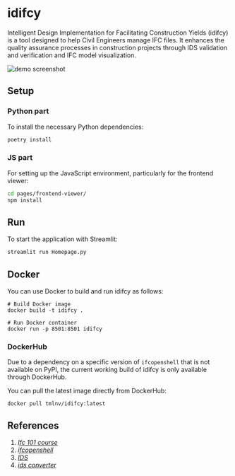 # idifcy

Intelligent Design Implementation for Facilitating Construction Yields (idifcy)
is a tool designed to help Civil Engineers manage IFC files.
It enhances the quality assurance processes in construction projects
through IDS validation and verification and IFC model visualization.

![demo screenshot](https://drive.google.com/uc?export=view&id=125ZCo3L1ZGZMRo7HebLNp7jCCrz6sosb)

## Setup

### Python part

To install the necessary Python dependencies:

```bash
poetry install
```

### JS part

For setting up the JavaScript environment, particularly for the frontend viewer:

```bash
cd pages/frontend-viewer/
npm install
```

## Run

To start the application with Streamlit:

```bash
streamlit run Homepage.py
```

## Docker

You can use Docker to build and run idifcy as follows:

```commandline
# Build Docker image
docker build -t idifcy .

# Run Docker container
docker run -p 8501:8501 idifcy
```

### DockerHub

Due to a dependency on a specific version of `ifcopenshell`
that is not available on PyPI,
the current working build of idifcy is only available through DockerHub.

You can pull the latest image directly from DockerHub:

```commandline
docker pull tmlnv/idifcy:latest
```

## References

1. [_Ifc 101 course_](https://github.com/myoualid/ifc-101-course)
2. [_ifcopenshell_](https://github.com/IfcOpenShell/IfcOpenShell)
3. [_IDS_](https://github.com/buildingSMART/IDS)
4. [_ids converter_](https://github.com/c4rlosdias/ids_converter)
